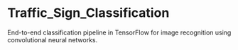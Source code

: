 # Traffic_Sign_Classification
End-to-end classification pipeline in TensorFlow for image recognition using convolutional neural networks.

